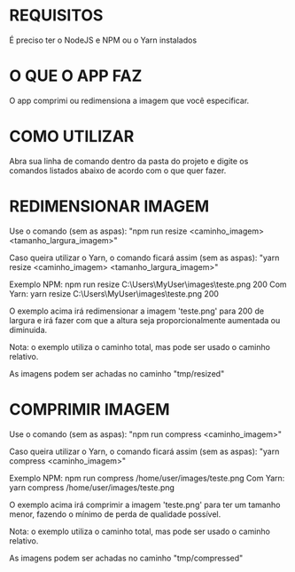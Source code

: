 # REQUISITOS

É preciso ter o NodeJS e NPM ou o Yarn instalados

# O QUE O APP FAZ

O app comprimi ou redimensiona a imagem que você especificar.

# COMO UTILIZAR

Abra sua linha de comando dentro da pasta do projeto e digite os comandos listados abaixo de acordo com o que quer fazer.

# REDIMENSIONAR IMAGEM

Use o comando (sem as aspas): "npm run resize <caminho_imagem> <tamanho_largura_imagem>"  

Caso queira utilizar o Yarn, o comando ficará assim (sem as aspas): "yarn resize <caminho_imagem> <tamanho_largura_imagem>"  

Exemplo NPM: npm run resize C:\\Users\\MyUser\\images\\teste.png 200
Com Yarn: yarn resize C:\\Users\\MyUser\\images\\teste.png 200  

O exemplo acima irá redimensionar a imagem 'teste.png' para 200 de largura e irá fazer com que a altura seja proporcionalmente aumentada ou diminuida.  

Nota: o exemplo utiliza o caminho total, mas pode ser usado o caminho relativo.  

As imagens podem ser achadas no caminho "tmp/resized"

# COMPRIMIR IMAGEM

Use o comando (sem as aspas): "npm run compress <caminho_imagem>"  

Caso queira utilizar o Yarn, o comando ficará assim (sem as aspas): "yarn compress <caminho_imagem>"  

Exemplo NPM: npm run compress /home/user/images/teste.png
Com Yarn: yarn compress /home/user/images/teste.png

O exemplo acima irá comprimir a imagem 'teste.png' para ter um tamanho menor, fazendo o mínimo de perda de qualidade possível.  

Nota: o exemplo utiliza o caminho total, mas pode ser usado o caminho relativo.  

As imagens podem ser achadas no caminho "tmp/compressed"
